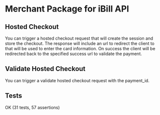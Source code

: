 # Merchant Package for iBill API

## Hosted Checkout
You can trigger a hosted checkout request that will create the session and store the checkout.
The response will include an url to redirect the client to that will be used to enter the card information.
On success the client will be redirected back to the specified success url to validate the payment.

## Validate Hosted Checkout
You can trigger a validate hosted checkout request with the payment_id.

## Tests
OK (31 tests, 57 assertions)
